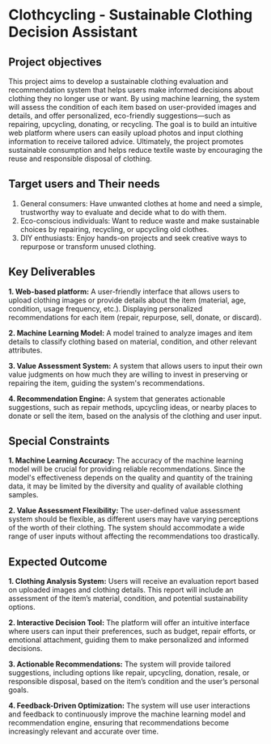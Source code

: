 # Clothcycling - Sustainable Clothing Decision Assistant

## Project objectives
This project aims to develop a sustainable clothing evaluation and recommendation system that helps users make informed decisions about clothing they no longer use or want. By using machine learning, the system will assess the condition of each item based on user-provided images and details, and offer personalized, eco-friendly suggestions—such as repairing, upcycling, donating, or recycling. The goal is to build an intuitive web platform where users can easily upload photos and input clothing information to receive tailored advice. Ultimately, the project promotes sustainable consumption and helps reduce textile waste by encouraging the reuse and responsible disposal of clothing.

## Target users and Their needs
1. General consumers: Have unwanted clothes at home and need a simple, trustworthy way to evaluate and decide what to do with them.
2. Eco-conscious individuals: Want to reduce waste and make sustainable choices by repairing, recycling, or upcycling old clothes.
3. DIY enthusiasts: Enjoy hands-on projects and seek creative ways to repurpose or transform unused clothing.

## Key Deliverables
**1. Web-based platform:** A user-friendly interface that allows users to upload clothing images or provide details about the item (material, age, condition, usage frequency, etc.). Displaying personalized recommendations for each item (repair, repurpose, sell, donate, or discard).

**2. Machine Learning Model:** A model trained to analyze images and item details to classify clothing based on material, condition, and other relevant attributes.  

**3. Value Assessment System:** A system that allows users to input their own value judgments on how much they are willing to invest in preserving or repairing the item, guiding the system's recommendations.  

**4. Recommendation Engine:** A system that generates actionable suggestions, such as repair methods, upcycling ideas, or nearby places to donate or sell the item, based on the analysis of the clothing and user input.

## Special Constraints
**1. Machine Learning Accuracy:** The accuracy of the machine learning model will be crucial for providing reliable recommendations. Since the model's effectiveness depends on the quality and quantity of the training data, it may be limited by the diversity and quality of available clothing samples.  

**2. Value Assessment Flexibility:** The user-defined value assessment system should be flexible, as different users may have varying perceptions of the worth of their clothing. The system should accommodate a wide range of user inputs without affecting the recommendations too drastically.

## Expected Outcome
**1. Clothing Analysis System:** Users will receive an evaluation report based on uploaded images and clothing details. This report will include an assessment of the item’s material, condition, and potential sustainability options. 
 
**2. Interactive Decision Tool:** The platform will offer an intuitive interface where users can input their preferences, such as budget, repair efforts, or emotional attachment, guiding them to make personalized and informed decisions.  

**3. Actionable Recommendations:** The system will provide tailored suggestions, including options like repair, upcycling, donation, resale, or responsible disposal, based on the item’s condition and the user’s personal goals.

**4. Feedback-Driven Optimization:** The system will use user interactions and feedback to continuously improve the machine learning model and recommendation engine, ensuring that recommendations become increasingly relevant and accurate over time.
